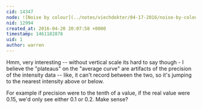 ```yaml
---
cid: 14347
node: ![Noise by colour](../notes/viechdokter/04-17-2016/noise-by-colour)
nid: 12994
created_at: 2016-04-20 20:07:58 +0000
timestamp: 1461182878
uid: 1
author: warren
---
```


Hmm, very interesting -- without vertical scale its hard to say though - I believe the "plateaus" on the "average curve" are artifacts of the precision of the intensity data -- like, it can't record between the two, so it's jumping to the nearest intensity above or below. 

For example if precision were to the tenth of a value, if the real value were 0.15, we'd only see either 0.1 or 0.2. Make sense? 